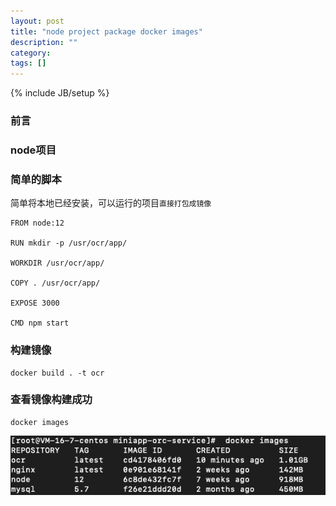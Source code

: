 ```yaml
---
layout: post
title: "node project package docker images"
description: ""
category: 
tags: []
---
```

{% include JB/setup %}


### 前言

### node项目


### 简单的脚本
简单将本地已经安装，可以运行的项目`直接打包成镜像`

```shell
FROM node:12

RUN mkdir -p /usr/ocr/app/

WORKDIR /usr/ocr/app/

COPY . /usr/ocr/app/

EXPOSE 3000

CMD npm start

```

### 构建镜像

```shell
docker build . -t ocr

```

### 查看镜像构建成功
```shell
docker images
```

![查看镜像详情](/images/posts/docker/node-package-image-1.png)

